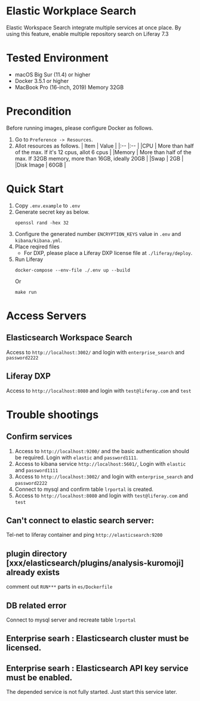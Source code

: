 # Elastic Workplace Search
Elastic Workspace Search integrate multiple services at once place. By using this feature, enable multiple repository search on Liferay 7.3

# Tested Environment
- macOS Big Sur (11.4) or higher
- Docker 3.5.1 or higher
- MacBook Pro (16-inch, 2019) Memory 32GB
# Precondition 
Before running images, please configure Docker as follows.
1. Go to `Preference -> Resources`.
1. Allot resources as follows.
   | Item | Value |
   |:-- |:-- |
   |CPU | More than half of the max. If it's 12 cpus, allot 6 cpus |
   |Memory | More than half of the max. If 32GB memory, more than 16GB, ideally 20GB |
   |Swap | 2GB |
   |Disk Image | 60GB |
# Quick Start
1. Copy `.env.example` to `.env`
1. Generate secret key as below.
    ```
    openssl rand -hex 32
    ```
1. Configure the generated number `ENCRYPTION_KEYS` value in `.env` and `kibana/kibana.yml`.
1. Place reqired files
   - For DXP, please place a Liferay DXP license file at `./liferay/deploy`. 
1. Run Liferay
    ```
    docker-compose --env-file ./.env up --build
    ```
    Or
    ```
    make run
    ```
# Access Servers
## Elasticsearch Workspace Search
Access to `http://localhost:3002/` and login with `enterprise_search` and `password2222`

## Liferay DXP
Access to `http://localhost:8080` and login with `test@liferay.com` and `test`


# Trouble shootings
## Confirm services
1. Access to `http://localhost:9200/` and the basic authentication should be required. Login with `elastic` and `password1111`.
1. Access to kibana service `http://localhost:5601/`, Login with `elastic` and `password1111`
1. Access to `http://localhost:3002/` and login with `enterprise_search` and `password2222`
1. Connect to mysql and confirm table `lrportal` is created.
1. Access to `http://localhost:8080` and login with `test@liferay.com` and `test`

## Can't connect to elastic search server:
Tel-net to liferay container and ping `http://elasticsearch:9200`

## plugin directory [xxx/elasticsearch/plugins/analysis-kuromoji] already exists

comment out `RUN***` parts in `es/Dockerfile`

## DB related error
Connect to mysql server and recreate table `lrportal`

## Enterprise searh : Elasticsearch cluster must be licensed.
## Enterprise searh : Elasticsearch API key service must be enabled.
The depended service is not fully started. Just start this service later.